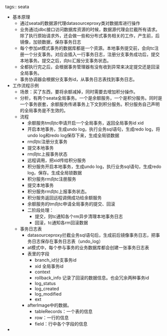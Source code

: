 tags:: seata

- 基本原理
	- 通过seata的数据源代理datasourceproxy类对数据库进行操作
	- 业务通过jdbc接口访问数据库资源的时候，数据源代理会拦截所有请求。除了执行原始请求外，还会做一些和分布式事务相关的工作，产生前，后镜像，加锁数据，保存事务日志
	- 每个参加at模式事务的数据库都是一个资源。本地事务提交前，会向tc注册一个分支事务。对应会插入一行事务日志，注册分支事务成功后，提交本地事务。提交之后，向tc汇报分支事务状态。
	- 全都执行完之后，会根据事务管理器有没有收到异常来决定提交还是回滚全局事务。
	- 事务协调器会根据分支事务id，从事务日志表找到事务日志。
- 工作流程示例
	- 场景：买了东西，要将余额减掉，同时需要去增加积分操作。
	- 分析，有两个seata全局事务。一个是余额服务，一个是积分服务。同时是一个事务嵌套，余额服务传递事务上下文到积分服务。积分服务自己声明的全局事务是不生效的。
	- 流程
		- 余额服务tm向tc申请开启一个全局事务，返回全局事务id  xid
		- 开启本地事务，生成undo log，执行业务sql语句，生成redo log，将undo log和redo log保存下来，生成全局锁数据
		- rm向tc注册分支事务
		- 提交本地事务
		- rm向tc上报事务状态
		- 远程调用，把xid传给积分服务
		- 积分服务开启本地事务，生成undo log，执行业务sql语句，生成redo log，保存。生成全局锁数据
		- 积分服务rm向tc注册服务
		- 提交本地事务
		- 积分服务rm向tc上报事务状态。
		- 积分服务返回远程调佣成功给余额服务
		- 余额服务的tm向tc申请全局事务的提交、回滚
		- 二阶段处理：
			- 提交，则tc通知各个rm异步清理本地事务日志
			- 回滚，tc通知各rm回滚数据
	- 事务日志表
		- datasourceproxy拦截业务sql语句后，生成前后镜像事务日志，把事务日志保存在事务日志表（undo_log）
		- at模式中，每个参与事务的业务数据库都会创建一张事务日志表
		- 表里的字段
			- branch_id分支事务id
			- xid 全局事务id
			- context
			- rollback_info 记录了回滚的数据信息。也会冗余两种事务id
			- log_status
			- log_created
			- log_modified
			- ext
		- afterImage中的数据。
			- tableRecords：一个表的信息
			- row：一行的信息
			- field：行中各个字段的信息
-